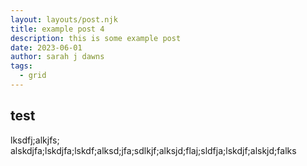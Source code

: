 ```yaml
---
layout: layouts/post.njk
title: example post 4
description: this is some example post
date: 2023-06-01
author: sarah j dawns
tags:
  - grid
---
```


## test

lksdfj;alkjfs; alskdjfa;lskdjfa;lskdf;alksd;jfa;sdlkjf;alksjd;flaj;sldfja;lskdjf;alskjd;falks
